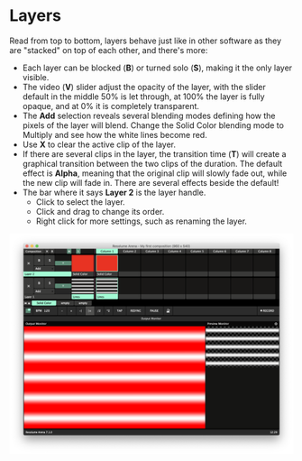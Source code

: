# Layers

Read from top to bottom, layers behave just like in other software as they are "stacked" on top of each other, and there's more:

* Each layer can be blocked \(**B**\) or turned solo \(**S**\), making it the only layer visible.
* The video \(**V**\) slider adjust the opacity of the layer, with the slider default in the middle 50% is let through, at 100% the layer is fully opaque, and at 0% it is completely transparent.
* The **Add** selection reveals several blending modes defining how the pixels of the layer will blend. Change the Solid Color blending mode to Multiply and see how the white lines become red.
* Use **X** to clear the active clip of the layer.
* If there are several clips in the layer, the transition time \(**T**\) will create a graphical transition between the two clips of the duration. The default effect is **Alpha**, meaning that the original clip will slowly fade out, while the new clip will fade in. There are several effects beside the default!
* The bar where it says **Layer 2** is the layer handle.
  * Click to select the layer.
  * Click and drag to change its order.
  * Right click for more settings, such as renaming the layer.

![](../../../../.gitbook/assets/resolume-layers%20%282%29.png)



